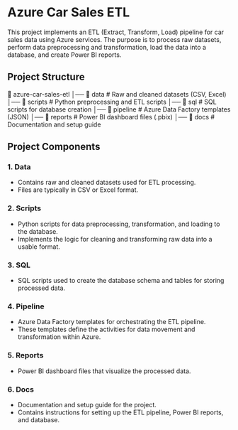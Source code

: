 # Azure Car Sales ETL

This project implements an ETL (Extract, Transform, Load) pipeline for car sales data using Azure services. The purpose is to process raw datasets, perform data preprocessing and transformation, load the data into a database, and create Power BI reports. 

## Project Structure

📂 azure-car-sales-etl │── 📂 data # Raw and cleaned datasets (CSV, Excel) │── 📂 scripts # Python preprocessing and ETL scripts │── 📂 sql # SQL scripts for database creation │── 📂 pipeline # Azure Data Factory templates (JSON) │── 📂 reports # Power BI dashboard files (.pbix) │── 📂 docs # Documentation and setup guide 


## Project Components

### 1. **Data**
   - Contains raw and cleaned datasets used for ETL processing.
   - Files are typically in CSV or Excel format.
 

### 2. **Scripts**
   - Python scripts for data preprocessing, transformation, and loading to the database.
   - Implements the logic for cleaning and transforming raw data into a usable format.


### 3. **SQL**
   - SQL scripts used to create the database schema and tables for storing processed data.


### 4. **Pipeline**
   - Azure Data Factory templates for orchestrating the ETL pipeline.
   - These templates define the activities for data movement and transformation within Azure.


### 5. **Reports**
   - Power BI dashboard files that visualize the processed data.


### 6. **Docs**
   - Documentation and setup guide for the project.
   - Contains instructions for setting up the ETL pipeline, Power BI reports, and database.



